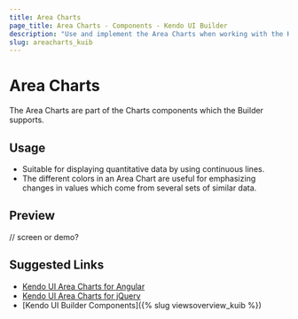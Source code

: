 ```yaml
---
title: Area Charts
page_title: Area Charts - Components - Kendo UI Builder
description: "Use and implement the Area Charts when working with the Kendo UI Builder tool for creating and managing Angular and AngularJS-based web applications."
slug: areacharts_kuib
---
```


# Area Charts

The Area Charts are part of the Charts components which the Builder supports.

## Usage

* Suitable for displaying quantitative data by using continuous lines.
* The different colors in an Area Chart are useful for emphasizing changes in values which come from several sets of similar data.

## Preview

// screen or demo?

## Suggested Links

* [Kendo UI Area Charts for Angular](https://www.telerik.com/kendo-angular-ui/components/charts/series-types/area/)
* [Kendo UI Area Charts for jQuery](https://demos.telerik.com/kendo-ui/area-charts/index)
* [Kendo UI Builder Components]({% slug viewsoverview_kuib %})
